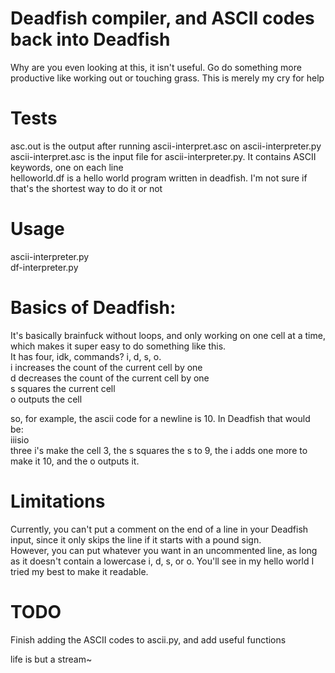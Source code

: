 # Deadfish compiler, and ASCII codes back into Deadfish
Why are you even looking at this, it isn't useful. Go do something more productive like working out or touching grass. This is merely my cry for help<br>

# Tests
asc.out is the output after running ascii-interpret.asc on ascii-interpreter.py<br>
ascii-interpret.asc is the input file for ascii-interpreter.py. It contains ASCII keywords, one on each line<br>
helloworld.df is a hello world program written in deadfish. I'm not sure if that's the shortest way to do it or not<br>

# Usage
ascii-interpreter.py <inputfile> <outputfile><br>
df-interpreter.py <inputfile><br>

# Basics of Deadfish:
It's basically brainfuck without loops, and only working on one cell at a time, which makes it super easy to do something like this.<br>
It has four, idk, commands? i, d, s, o.<br>
i increases the count of the current cell by one<br>
d decreases the count of the current cell by one<br>
s squares the current cell<br>
o outputs the cell<br>

so, for example, the ascii code for a newline is 10. In Deadfish that would be:<br>
iiisio<br>
three i's make the cell 3, the s squares the s to 9, the i adds one more to make it 10, and the o outputs it.<br>

# Limitations
Currently, you can't put a comment on the end of a line in your Deadfish input, since it only skips the line if it starts with a pound sign.<br>
However, you can put whatever you want in an uncommented line, as long as it doesn't contain a lowercase i, d, s, or o. You'll see in my hello world I tried my best to make it readable.<br>

# TODO
Finish adding the ASCII codes to ascii.py, and add useful functions<br>

life is but a stream~
